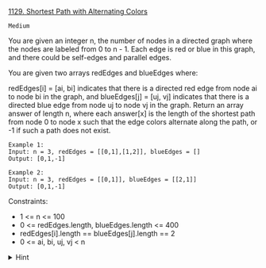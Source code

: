 [1129. Shortest Path with Alternating Colors](https://leetcode.com/problems/shortest-path-with-alternating-colors/description/)

`Medium`

You are given an integer n, the number of nodes in a directed graph where the nodes are labeled from 0 to n - 1. Each edge is red or blue in this graph, and there could be self-edges and parallel edges.

You are given two arrays redEdges and blueEdges where:

redEdges[i] = [ai, bi] indicates that there is a directed red edge from node ai to node bi in the graph, and
blueEdges[j] = [uj, vj] indicates that there is a directed blue edge from node uj to node vj in the graph.
Return an array answer of length n, where each answer[x] is the length of the shortest path from node 0 to node x such that the edge colors alternate along the path, or -1 if such a path does not exist.

```
Example 1:
Input: n = 3, redEdges = [[0,1],[1,2]], blueEdges = []
Output: [0,1,-1]

Example 2:
Input: n = 3, redEdges = [[0,1]], blueEdges = [[2,1]]
Output: [0,1,-1]
```

Constraints:

- 1 <= n <= 100
- 0 <= redEdges.length, blueEdges.length <= 400
- redEdges[i].length == blueEdges[j].length == 2
- 0 <= ai, bi, uj, vj < n

<details>
<summary>Hint</summary>

Do a breadth-first search, where the "nodes" are actually (Node, color of last edge taken).

</details>